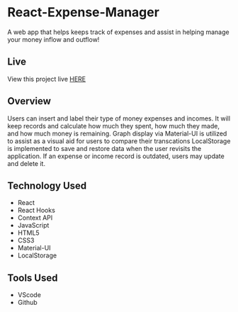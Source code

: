 # React-Expense-Manager

A web app that helps keeps track of expenses and assist in helping manage your money inflow and outflow!

## Live
View this project live [HERE](https://react-money-expense-tracker.netlify.app/)

## Overview

Users can insert and label their type of money expenses and incomes. It will keep records and calculate how much they spent, how much they made, and how much money is remaining. Graph display via Material-UI is utilized to assist as a visual aid for users to compare their transcations LocalStorage is implemented to save and restore data when the user revisits the application. 
If an expense or income record is outdated, users may update and delete it.

## Technology Used

* React
* React Hooks
* Context API
* JavaScript
* HTML5
* CSS3
* Material-UI
* LocalStorage

## Tools Used

* VScode
* Github

